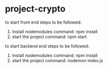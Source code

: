 # project-crypto

to start front end steps to be followed:
1) Install nodemodules
   command: npm install
2) start the project
   command: npm start

to start backend end steps to be followed:
1) Install nodemodules
   command: npm install
2) start the project
   command: nodemon index.js